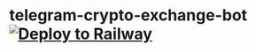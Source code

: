 # telegram-crypto-exchange-bot[![Deploy to Railway](https://railway.app/button.svg)](https://railway.app/new/template?template=https://github.com/tsurimburim/telegram-crypto-exchange-bot)
